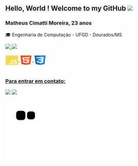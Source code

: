 ## Hello, World ! Welcome to my GitHub <img src="https://media.giphy.com/media/hvRJCLFzcasrR4ia7z/giphy.gif" width="30" >
### Matheus Cimatti Moreira, 23 anos

  🎓 Engenharia de Computação - UFGD - Dourados/MS

 <div>
   <a href="https://github.com/matheuscimatti">
   <img height="180em" src="https://github-readme-stats.vercel.app/api?username=matheuscimatti&show_icons=true&theme=tokyonight&include_all_commits=true&count_private=true"/>
   <img height="180em" src="https://github-readme-stats.vercel.app/api/top-langs/?username=matheuscimatti&layout=compact&langs_count=6&theme=tokyonight"/>

</div>
<div style="display: inline_block"><br>
  <img align="center" alt="Js" height="30" width="40" src="https://raw.githubusercontent.com/devicons/devicon/master/icons/javascript/javascript-plain.svg">
  <img align="center" alt="HTML" height="30" width="40" src="https://raw.githubusercontent.com/devicons/devicon/master/icons/html5/html5-original.svg">
  <img align="center" alt="CSS" height="30" width="40" src="https://raw.githubusercontent.com/devicons/devicon/master/icons/css3/css3-original.svg">
</div>
 
 <br>
 
  ### Para entrar em contato: 
 
<div> 
  <a href = "mailto:matheus.cimoreira@gmail.com"><img src="https://img.shields.io/badge/-Gmail-%23333?style=for-the-badge&logo=gmail&logoColor=white" target="_blank"></a>
  <a href="https://www.linkedin.com/in/matheuscimatti/" target="_blank"><img src="https://img.shields.io/badge/-LinkedIn-%230077B5?style=for-the-badge&logo=linkedin&logoColor=white" target="_blank"></a> 
 
  ![Snake animation](https://github.com/matheuscimatti/matheuscimatti/blob/output/github-contribution-grid-snake.svg)

</div>
